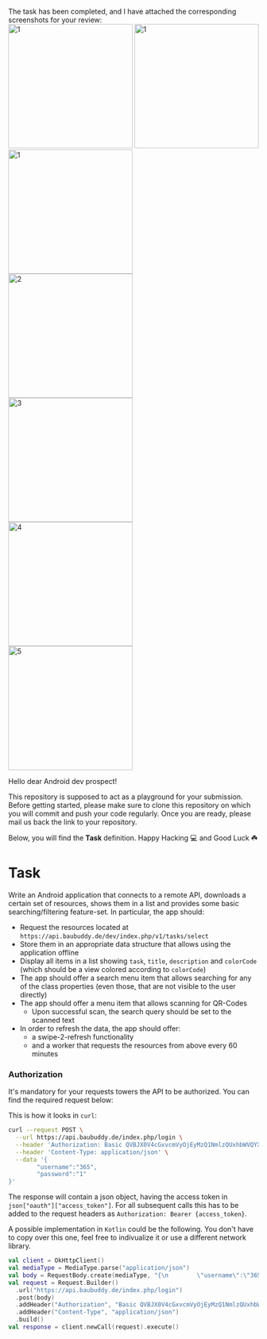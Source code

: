The task has been completed, and I have attached the corresponding screenshots for your review: <br>
<img src="https://user-images.githubusercontent.com/70278989/222992203-0a4b0b9e-d058-4119-bf06-da8ebfa04053.jpeg" alt="1" width="250"/>
<img src="https://user-images.githubusercontent.com/70278989/223101599-c8acad13-23a1-48a3-b43f-3ccd584c6d52.jpg" alt="1" width="250"/> <br> 
<img src="https://user-images.githubusercontent.com/70278989/222992203-0a4b0b9e-d058-4119-bf06-da8ebfa04053.jpeg" alt="1" width="250"/> <br>
<img src="https://user-images.githubusercontent.com/70278989/222992206-aefc7e55-81e0-4730-a3b3-843a28ce71d9.jpeg" alt="2" width="250"/> <br>
<img src="https://user-images.githubusercontent.com/70278989/222992208-345983c1-ea5a-4584-bfd0-48e77b7a685c.jpeg" alt="3" width="250"/> <br>
<img src="https://user-images.githubusercontent.com/70278989/222992212-d1f211ee-f964-4ac3-beb5-a89977e68c20.jpeg" alt="4" width="250"/> <br>
<img src="https://user-images.githubusercontent.com/70278989/222992214-1433bcf0-9f95-478e-a04a-50efbe92b430.jpeg" alt="5" width="250"/> <br>

 





Hello dear Android dev prospect!

This repository is supposed to act as a playground for your submission.
Before getting started, please make sure to clone this repository on which you will commit and push your code regularly. Once you are ready, please mail us back the link to your repository. 

Below, you will find the **Task** definition. Happy Hacking :computer: and Good Luck :shamrock:

# Task

Write an Android application that connects to a remote API, downloads a certain set of resources, shows them in a list and provides some basic searching/filtering feature-set.
In particular, the app should:

- Request the resources located at `https://api.baubuddy.de/dev/index.php/v1/tasks/select` 
- Store them in an appropriate data structure that allows using the application offline
- Display all items in a list showing `task`, `title`, `description` and `colorCode` (which should be a view colored according to `colorCode`)
- The app should offer a search menu item that allows searching for any of the class properties (even those, that are not visible to the user directly)
- The app should offer a menu item that allows scanning for QR-Codes
  - Upon successful scan, the search query should be set to the scanned text
- In order to refresh the data, the app should offer:
  - a swipe-2-refresh functionality
  - and a worker that requests the resources from above every 60 minutes

### Authorization

It's mandatory for your requests towers the API to be authorized. You can find the required request below:

This is how it looks in `curl`:

```bash
curl --request POST \
  --url https://api.baubuddy.de/index.php/login \
  --header 'Authorization: Basic QVBJX0V4cGxvcmVyOjEyMzQ1NmlzQUxhbWVQYXNz' \
  --header 'Content-Type: application/json' \
  --data '{
        "username":"365",
        "password":"1"
}'
```

The response will contain a json object, having the access token in `json["oauth"]["access_token"]`. For all subsequent calls this has to be added to the request headers as `Authorization: Bearer {access_token}`.

A possible implementation in `Kotlin` could be the following. You don't have to copy over this one, feel free to indivualize it or use a different network library.

```kotlin
val client = OkHttpClient()
val mediaType = MediaType.parse("application/json")
val body = RequestBody.create(mediaType, "{\n        \"username\":\"365\",\n        \"password\":\"1\"\n}")
val request = Request.Builder()
  .url("https://api.baubuddy.de/index.php/login")
  .post(body)
  .addHeader("Authorization", "Basic QVBJX0V4cGxvcmVyOjEyMzQ1NmlzQUxhbWVQYXNz")
  .addHeader("Content-Type", "application/json")
  .build()
val response = client.newCall(request).execute()
```
